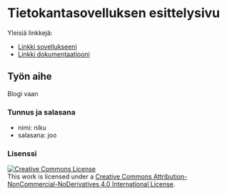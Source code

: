 # Tietokantasovelluksen esittelysivu

Yleisiä linkkejä:

* [Linkki sovellukseeni](http://xnix.users.cs.helsinki.fi/prujusto)
* [Linkki dokumentaatiooni](https://github.com/djmarsu/Blogi/blob/master/doc/dokumentaatio.pdf)

## Työn aihe

Blogi vaan

### Tunnus ja salasana

* nimi: niku
* salasana: joo

### Lisenssi

<a rel="license" href="http://creativecommons.org/licenses/by-nc-nd/4.0/"><img alt="Creative Commons License" style="border-width:0" src="https://i.creativecommons.org/l/by-nc-nd/4.0/88x31.png" /></a><br />This work is licensed under a <a rel="license" href="http://creativecommons.org/licenses/by-nc-nd/4.0/">Creative Commons Attribution-NonCommercial-NoDerivatives 4.0 International License</a>.
